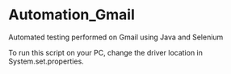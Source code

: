# Automation_Gmail
Automated testing performed on Gmail using Java and Selenium

To run this script on your PC, change the driver location in System.set.properties.

